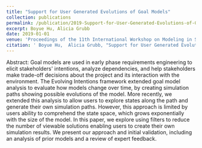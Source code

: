 ```yaml
---
title: "Support for User Generated Evolutions of Goal Models"
collection: publications
permalink: /publication/2019-Support-for-User-Generated-Evolutions-of-Goal-Models
excerpt: Boyue Hu, Alicia Grubb
date: 2019-01-01
venue: 'Proceedings of the 11th International Workshop on Modeling in Software Engineering MiSE'
citation: ' Boyue Hu,  Alicia Grubb, "Support for User Generated Evolutions of Goal Models." Proceedings of the 11th International Workshop on Modeling in Software Engineering MiSE, 2019.'
---
```

Abstract: Goal models are used in early phase requirements engineering to elicit stakeholders' intentions, analyze dependencies, and help stakeholders make trade-off decisions about the project and its interaction with the environment. The Evolving Intentions framework extended goal model analysis to evaluate how models change over time, by creating simulation paths showing possible evolutions of the model. More recently, we extended this analysis to allow users to explore states along the path and generate their own simulation paths. However, this approach is limited by users ability to comprehend the state space, which grows exponentially with the size of the model. In this paper, we explore using filters to reduce the number of viewable solutions enabling users to create their own simulation results. We present our approach and initial validation, including an analysis of prior models and a review of expert feedback.
